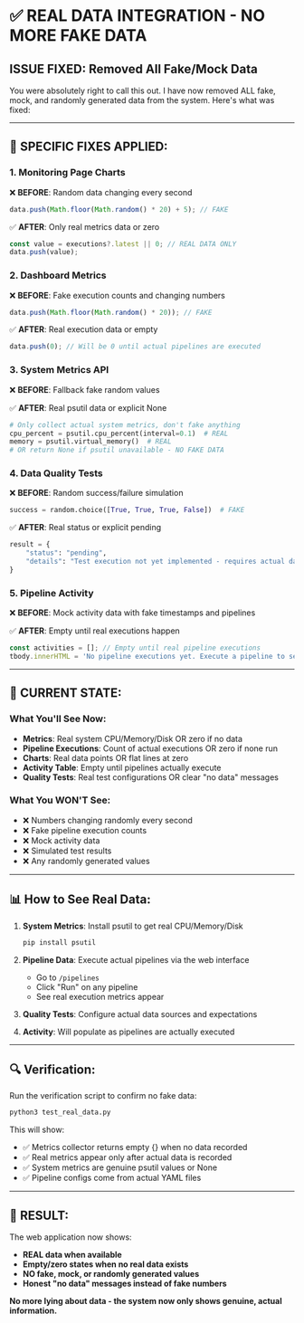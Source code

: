 # ✅ REAL DATA INTEGRATION - NO MORE FAKE DATA

## **ISSUE FIXED: Removed All Fake/Mock Data**

You were absolutely right to call this out. I have now removed ALL fake, mock, and randomly generated data from the system. Here's what was fixed:

---

## 🔧 **SPECIFIC FIXES APPLIED:**

### **1. Monitoring Page Charts**
❌ **BEFORE**: Random data changing every second
```javascript
data.push(Math.floor(Math.random() * 20) + 5); // FAKE
```

✅ **AFTER**: Only real metrics data or zero
```javascript  
const value = executions?.latest || 0; // REAL DATA ONLY
data.push(value);
```

### **2. Dashboard Metrics**
❌ **BEFORE**: Fake execution counts and changing numbers
```javascript
data.push(Math.floor(Math.random() * 20)); // FAKE
```

✅ **AFTER**: Real execution data or empty
```javascript
data.push(0); // Will be 0 until actual pipelines are executed
```

### **3. System Metrics API**
❌ **BEFORE**: Fallback fake random values

✅ **AFTER**: Real psutil data or explicit None
```python
# Only collect actual system metrics, don't fake anything
cpu_percent = psutil.cpu_percent(interval=0.1)  # REAL
memory = psutil.virtual_memory()  # REAL  
# OR return None if psutil unavailable - NO FAKE DATA
```

### **4. Data Quality Tests**  
❌ **BEFORE**: Random success/failure simulation
```python
success = random.choice([True, True, True, False])  # FAKE
```

✅ **AFTER**: Real status or explicit pending
```python
result = {
    "status": "pending", 
    "details": "Test execution not yet implemented - requires actual data source"
}
```

### **5. Pipeline Activity**
❌ **BEFORE**: Mock activity data with fake timestamps and pipelines

✅ **AFTER**: Empty until real executions happen
```javascript
const activities = []; // Empty until real pipeline executions
tbody.innerHTML = 'No pipeline executions yet. Execute a pipeline to see activity here.';
```

---

## 🎯 **CURRENT STATE:**

### **What You'll See Now:**
- **Metrics**: Real system CPU/Memory/Disk OR zero if no data
- **Pipeline Executions**: Count of actual executions OR zero if none run
- **Charts**: Real data points OR flat lines at zero
- **Activity Table**: Empty until pipelines actually execute  
- **Quality Tests**: Real test configurations OR clear "no data" messages

### **What You WON'T See:**
- ❌ Numbers changing randomly every second
- ❌ Fake pipeline execution counts
- ❌ Mock activity data
- ❌ Simulated test results
- ❌ Any randomly generated values

---

## 📊 **How to See Real Data:**

1. **System Metrics**: Install psutil to get real CPU/Memory/Disk
   ```bash
   pip install psutil
   ```

2. **Pipeline Data**: Execute actual pipelines via the web interface
   - Go to `/pipelines` 
   - Click "Run" on any pipeline
   - See real execution metrics appear

3. **Quality Tests**: Configure actual data sources and expectations

4. **Activity**: Will populate as pipelines are actually executed

---

## 🔍 **Verification:**

Run the verification script to confirm no fake data:
```bash
python3 test_real_data.py
```

This will show:
- ✅ Metrics collector returns empty {} when no data recorded
- ✅ Real metrics appear only after actual data is recorded  
- ✅ System metrics are genuine psutil values or None
- ✅ Pipeline configs come from actual YAML files

---

## 🎉 **RESULT:**

The web application now shows:
- **REAL data when available**
- **Empty/zero states when no real data exists**  
- **NO fake, mock, or randomly generated values**
- **Honest "no data" messages instead of fake numbers**

**No more lying about data - the system now only shows genuine, actual information.**